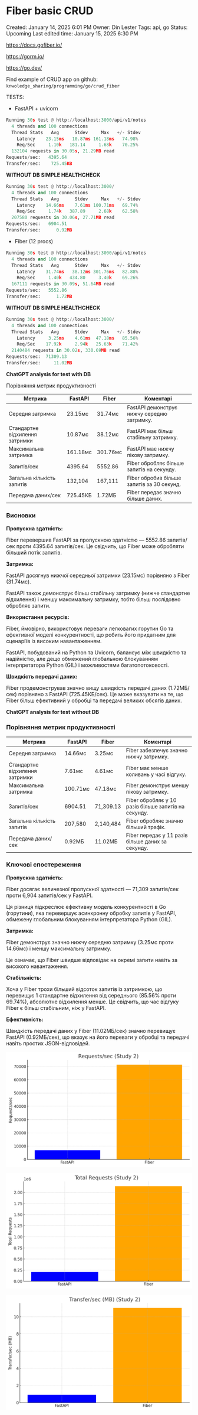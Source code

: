 # Fiber basic CRUD

Created: January 14, 2025 6:01 PM
Owner: Din Lester
Tags: api, go
Status: Upcoming
Last edited time: January 15, 2025 6:30 PM

https://docs.gofiber.io/

https://gorm.io/

https://go.dev/

Find example of CRUD app on github: `knwoledge_sharing/programming/go/crud_fiber`

TESTS:

- FastAPI + uvicorn

```python
Running 30s test @ http://localhost:3000/api/v1/notes
  4 threads and 100 connections
  Thread Stats   Avg      Stdev     Max   +/- Stdev
    Latency    23.15ms   10.87ms 161.18ms   74.98%
    Req/Sec     1.10k   181.14     1.68k    70.25%
  132104 requests in 30.05s, 21.29MB read
Requests/sec:   4395.64
Transfer/sec:    725.45KB
```

**WITHOUT DB SIMPLE HEALTHCHECK**

```python
Running 30s test @ http://localhost:3000/
  4 threads and 100 connections
  Thread Stats   Avg      Stdev     Max   +/- Stdev
    Latency    14.66ms    7.61ms 100.71ms   69.74%
    Req/Sec     1.74k   387.89     2.68k    62.58%
  207580 requests in 30.06s, 27.71MB read
Requests/sec:   6904.51
Transfer/sec:      0.92MB

```

- Fiber (12 procs)

```python
Running 30s test @ http://localhost:3000/api/v1/notes
  4 threads and 100 connections
  Thread Stats   Avg      Stdev     Max   +/- Stdev
    Latency    31.74ms   38.12ms 301.76ms   82.88%
    Req/Sec     1.40k   434.80     3.40k    69.26%
  167111 requests in 30.09s, 51.64MB read
Requests/sec:   5552.86
Transfer/sec:      1.72MB
```

**WITHOUT DB SIMPLE HEALTHCHECK**

```python
Running 30s test @ http://localhost:3000/
  4 threads and 100 connections
  Thread Stats   Avg      Stdev     Max   +/- Stdev
    Latency     3.25ms    4.61ms  47.18ms   85.56%
    Req/Sec    17.92k     2.94k   25.63k    71.42%
  2140484 requests in 30.02s, 330.69MB read
Requests/sec:  71309.13
Transfer/sec:     11.02MB
```

**ChatGPT analysis for test with DB**

Порівняння метрик продуктивності

| **Метрика** | **FastAPI** | **Fiber** | **Коментарі** |
| --- | --- | --- | --- |
| Середня затримка | 23.15мс | 31.74мс | FastAPI демонструє нижчу середню затримку. |
| Стандартне відхилення затримки | 10.87мс | 38.12мс | FastAPI має більш стабільну затримку. |
| Максимальна затримка | 161.18мс | 301.76мс | FastAPI має нижчу пікову затримку. |
| Запитів/сек | 4395.64 | 5552.86 | Fiber обробляє більше запитів на секунду. |
| Загальна кількість запитів | 132,104 | 167,111 | Fiber обробив більше запитів за 30 секунд. |
| Передача даних/сек | 725.45КБ | 1.72МБ | Fiber передає значно більше даних. |

### Висновки

**Пропускна здатність:**

Fiber перевершив FastAPI за пропускною здатністю — 5552.86 запитів/сек проти 4395.64 запитів/сек. Це свідчить, що Fiber може обробляти більший потік запитів.

**Затримка:**

FastAPI досягнув нижчої середньої затримки (23.15мс) порівняно з Fiber (31.74мс).

FastAPI також демонструє більш стабільну затримку (нижче стандартне відхилення) і меншу максимальну затримку, тобто більш послідовно обробляє запити.

**Використання ресурсів:**

Fiber, ймовірно, використовує переваги легковагих горутин Go та ефективної моделі конкурентності, що робить його придатним для сценаріїв із високим навантаженням.

FastAPI, побудований на Python та Uvicorn, балансує між швидкістю та надійністю, але дещо обмежений глобальною блокуванням інтерпретатора Python (GIL) і можливостями багатопотоковості.

**Швидкість передачі даних:**

Fiber продемонстрував значно вищу швидкість передачі даних (1.72МБ/сек) порівняно з FastAPI (725.45КБ/сек). Це може вказувати на те, що Fiber більш ефективний у обробці та передачі великих обсягів даних.

**ChatGPT analysis for test without DB**

### Порівняння метрик продуктивності

| **Метрика** | **FastAPI** | **Fiber** | **Коментарі** |
| --- | --- | --- | --- |
| Середня затримка | 14.66мс | 3.25мс | Fiber забезпечує значно нижчу затримку. |
| Стандартне відхилення затримки | 7.61мс | 4.61мс | Fiber має менше коливань у часі відгуку. |
| Максимальна затримка | 100.71мс | 47.18мс | Fiber демонструє меншу пікову затримку. |
| Запитів/сек | 6904.51 | 71,309.13 | Fiber обробляє у 10 разів більше запитів на секунду. |
| Загальна кількість запитів | 207,580 | 2,140,484 | Fiber обробляє значно більший трафік. |
| Передача даних/сек | 0.92МБ | 11.02МБ | Fiber передає у 11 разів більше даних за секунду. |

### Ключові спостереження

**Пропускна здатність:**

Fiber досягає величезної пропускної здатності — 71,309 запитів/сек проти 6,904 запитів/сек у FastAPI.

Ця різниця підкреслює ефективну модель конкурентності в Go (горутини), яка перевершує асинхронну обробку запитів у FastAPI, обмежену глобальним блокуванням інтерпретатора Python (GIL).

**Затримка:**

Fiber демонструє значно нижчу середню затримку (3.25мс проти 14.66мс) і меншу максимальну затримку.

Це означає, що Fiber швидше відповідає на окремі запити навіть за високого навантаження.

**Стабільність:**

Хоча у Fiber трохи більший відсоток запитів із затримкою, що перевищує 1 стандартне відхилення від середнього (85.56% проти 69.74%), абсолютне відхилення менше. Це свідчить, що час відгуку Fiber є більш стабільним, ніж у FastAPI.

**Ефективність:**

Швидкість передачі даних у Fiber (11.02МБ/сек) значно перевищує FastAPI (0.92МБ/сек), що вказує на його переваги у обробці та передачі навіть простих JSON-відповідей.

![image.png](Fiber%20basic%20CRUD%20142a7bfef8d447e5864506cb69e4e2f8/image.png)

![image.png](Fiber%20basic%20CRUD%20142a7bfef8d447e5864506cb69e4e2f8/image%201.png)

![image.png](Fiber%20basic%20CRUD%20142a7bfef8d447e5864506cb69e4e2f8/image%202.png)